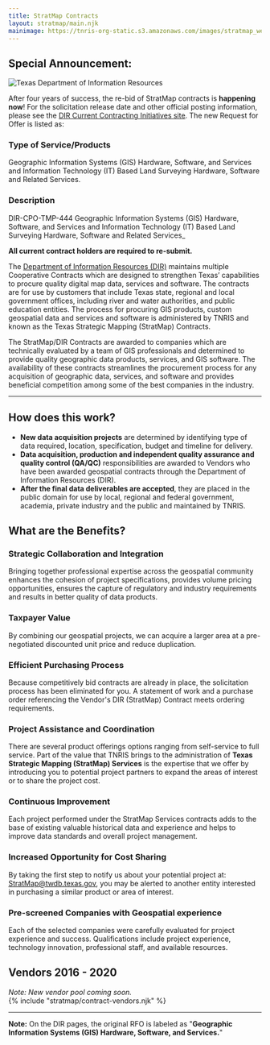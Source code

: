 ```yaml
---
title: StratMap Contracts
layout: stratmap/main.njk
mainimage: https://tnris-org-static.s3.amazonaws.com/images/stratmap_website_banner_new.jpg
---
```


<section class="container">
<div class="row">
<div class="col-xs-12">
  <div class="well well-md">
    <div class="row">
      <div class="col-md-12">
        <h2>Special Announcement:</h2>
        <img class="pull-right" src="https://tnris-org-static.s3.amazonaws.com/images/dir_logo_md.png" alt="Texas Department of Information Resources">
        <p class="lead">After four years of success, the re-bid of StratMap contracts is  <strong>happening now</strong>! For the solicitation release date and other official posting information, please see the <a href="https://dir.texas.gov/View-Information-For-Vendors/Current-Contracting-Initiatives/Landing.aspx">DIR Current Contracting Initiatives site</a>. The new Request for Offer is listed as:</p>
        <div class="row">
          <div class="col-md-6">
            <h3>Type of Service/Products</h3>
            <p>Geographic Information Systems (GIS) Hardware, Software, and Services and Information Technology (IT) Based Land Surveying Hardware, Software and Related Services.</p>
          </div>
          <div class="col-md-6">
            <h3>Description</h3>
            <p>DIR-CPO-TMP-444 Geographic Information Systems (GIS) Hardware, Software, and Services and Information Technology (IT) Based Land Surveying Hardware, Software and Related Services_</p>
            <p><strong>All current contract holders are required to re-submit.</strong></p>
            <a class"btn btn-lg btn-tnris" href="https://dir.texas.gov/View-Information-For-Vendors/Current-Contracting-Initiatives/Landing.aspx"></a>
          </div>
        </div>
      </div>
    </div>
  </div>
</div>
<div class="col-md-8 center-block">
<p>The <a href="https://dir.texas.gov/">Department of Information Resources (DIR)</a> maintains multiple Cooperative Contracts which are designed to strengthen Texas’ capabilities to procure quality digital map data, services and software. The contracts are for use by customers that include Texas state, regional and local government offices, including river and water authorities, and public education entities. The process for procuring GIS products, custom geospatial data and services and software is administered by TNRIS and known as the Texas Strategic Mapping (StratMap) Contracts.</p>

<p>The StratMap/DIR Contracts are awarded to companies which are technically evaluated by a team of GIS professionals and determined to provide quality geographic data products, services, and GIS software. The availability of these contracts streamlines the procurement process for any acquisition of geographic data, services, and software and provides beneficial competition among some of the best companies in the industry.
</p></div>
<hr>
<div class="row">
<div class="col-sm-5">
<h2>How does this work?</h2>

<p><ul class="stratmap-work">
<li><strong>New data acquisition projects</strong> are determined by identifying type of data required, location, specification, budget and timeline for delivery.</li>
<li><strong>Data acquisition, production and independent quality assurance and quality control (QA/QC)</strong> responsibilities are awarded to Vendors who have been awarded geospatial contracts through the Department of Information Resources (DIR).</li>
<li><strong>After the final data deliverables are accepted</strong>, they are placed in the public domain for use by local, regional and federal government, academia, private industry and the public and maintained by TNRIS.</li>
</ul></p>

<h2>What are the Benefits?</h2>

<h3>Strategic Collaboration and Integration</h3>
<p>Bringing together professional expertise across the geospatial community enhances the cohesion of project specifications, provides volume pricing opportunities, ensures the capture of regulatory and industry requirements and results in better quality of data products.</p>

<h3>Taxpayer Value</h3>
<p>By combining our geospatial projects, we can acquire a larger area at a pre-negotiated discounted unit price and reduce duplication.</p>

<h3>Efficient Purchasing Process</h3>
<p>Because competitively bid contracts are already in place, the solicitation process has been eliminated for you. A statement of work and a purchase order referencing the Vendor's DIR (StratMap) Contract meets ordering requirements.</p>

<h3>Project Assistance and Coordination</h3>
<p>There are several product offerings options ranging from self-service to full service. Part of the value that TNRIS brings to the administration of <strong>Texas Strategic Mapping (StratMap) Services</strong> is the expertise that we offer by introducing you to potential project partners to expand the areas of interest or to share the project cost.</p>

<h3>Continuous Improvement</h3>
<p>Each project performed under the StratMap Services contracts adds to the base of existing valuable historical data and experience and helps to improve data standards and overall project management.</p>

<h3>Increased Opportunity for Cost Sharing</h3>

<p>By taking the first step to notify us about your potential project at: <a href="mailto:StratMap@twdb.texas.gov">StratMap@twdb.texas.gov</a>, you may be alerted to another entity interested in purchasing a similar product or area of interest.</p>

<h3>Pre-screened Companies with Geospatial experience</h3>
<p>Each of the selected companies were carefully evaluated for project experience and success. Qualifications include project experience, technology innovation, professional staff, and available resources.</p>
</div>

<div class="col-sm-7">
<h2>Vendors 2016 - 2020</h2>
<em>Note: New vendor pool coming soon.</em>
<div>
{% include "stratmap/contract-vendors.njk" %}
</div>

<hr class="clearfix">
<p>
<strong>Note:</strong> On the DIR pages, the original RFO is labeled as "​<strong>Geographic Information Systems (GIS) Hardware, Software, and Services.</strong>"</p>

</div>

</div>
</section>
